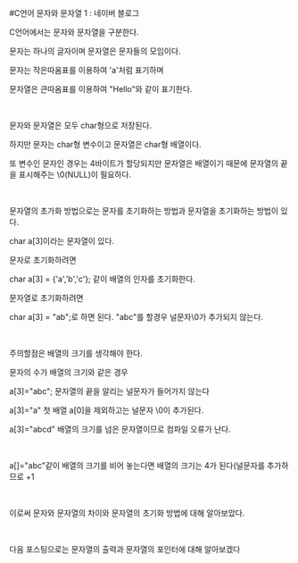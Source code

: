 #C언어 문자와 문자열 1 : 네이버 블로그
<div class="wrap_rabbit pcol2 _param(1) _postViewArea221559703171" id="post-view221559703171">
<!-- Rabbit HTML --><div class="se-viewer se-theme-default" lang="ko-KR">
<!-- SE_DOC_HEADER_END -->
<div class="se-main-container">
<div class="se-component se-text se-l-default" id="SE-32dfb7da-db9d-4c5a-8129-31fedd619770">
<div class="se-component-content">
<div class="se-section se-section-text se-l-default">
<div class="se-module se-module-text"><!-- SE-TEXT { --><p class="se-text-paragraph se-text-paragraph-align-" id="SE-cddd5293-0e96-4e09-bd35-85035e9fb852" style=""><span class="se-fs- se-ff-" id="SE-71a6ad47-01f7-4534-afd0-6ea52b5b14a9" style="">C언어에서는 문자와 문자열을 구분한다.</span></p><!-- } SE-TEXT --><!-- SE-TEXT { --><p class="se-text-paragraph se-text-paragraph-align-" id="SE-1a901dfb-5213-499a-9f73-8f8323908be4" style=""><span class="se-fs- se-ff-" id="SE-779cd06d-b834-432a-a30d-68115794a4b3" style="">문자는 하나의 글자이며 문자열은 문자들의 모임이다.</span></p><!-- } SE-TEXT --><!-- SE-TEXT { --><p class="se-text-paragraph se-text-paragraph-align-" id="SE-9e29f486-381d-4c41-895b-70e7a3d23c8b" style=""><span class="se-fs- se-ff-" id="SE-623d15c0-4b6f-4a63-a978-f6fba84e247a" style="">문자는 작은따옴표를 이용하여 'a'처럼 표기하며</span></p><!-- } SE-TEXT --><!-- SE-TEXT { --><p class="se-text-paragraph se-text-paragraph-align-" id="SE-91c5326c-87a2-491a-99af-c754c32706ac" style=""><span class="se-fs- se-ff-" id="SE-2fc641bd-d876-4ec3-a329-fb888b60ac96" style="">문자열은 큰따옴표를 이용하여 "Hello"와 같이 표기한다.</span></p><!-- } SE-TEXT --><!-- SE-TEXT { --><p class="se-text-paragraph se-text-paragraph-align-" id="SE-6c96e2a0-c312-48cb-8dd8-13128245773a" style=""><span class="se-fs- se-ff-" id="SE-415b7b07-00d3-4671-ae63-4805e7871297" style="">​</span></p><!-- } SE-TEXT --><!-- SE-TEXT { --><p class="se-text-paragraph se-text-paragraph-align-" id="SE-75f5149e-4c51-4061-8682-735310d80d9a" style=""><span class="se-fs- se-ff-" id="SE-05d44e7f-11aa-4b62-8fde-335d2274656f" style="">문자와 문자열은 모두 char형으로 저장된다.</span></p><!-- } SE-TEXT --><!-- SE-TEXT { --><p class="se-text-paragraph se-text-paragraph-align-" id="SE-f5ec93da-33d5-4b0b-a48f-cb646eb3ffbd" style=""><span class="se-fs- se-ff-" id="SE-75eb4802-cd64-464e-a615-f21a978c2249" style="">하지만 문자는 char형 변수이고 문자열은 char형 배열이다.</span></p><!-- } SE-TEXT --><!-- SE-TEXT { --><p class="se-text-paragraph se-text-paragraph-align-" id="SE-9cd798aa-a0ef-4c62-a451-715b7befd525" style=""><span class="se-fs- se-ff-" id="SE-dcec9f8b-860b-4854-9a29-7426a31c1e41" style="">또 변수인 문자인 경우는 4바이트가 할당되지만 문자열은 배열이기 때문에 문자열의 끝을 표시해주는 \0(NULL)이 필요하다.</span></p><!-- } SE-TEXT --><!-- SE-TEXT { --><p class="se-text-paragraph se-text-paragraph-align-" id="SE-d3c363d3-aeef-49a0-89ab-dd1d157f2bb2" style=""><span class="se-fs- se-ff-" id="SE-a9f5df66-6e35-4819-aa74-446cbee8b0a0" style="">​</span></p><!-- } SE-TEXT --><!-- SE-TEXT { --><p class="se-text-paragraph se-text-paragraph-align-" id="SE-97b8298a-1fcf-4053-9583-666ff0cb669c" style=""><span class="se-fs- se-ff-" id="SE-3c814d04-41c4-4628-8597-5e19c6c01143" style="">문자열의 초가화 방법으로는 문자를 초기화하는 방법과 문자열을 초기화하는 방법이 있다.</span></p><!-- } SE-TEXT --><!-- SE-TEXT { --><p class="se-text-paragraph se-text-paragraph-align-" id="SE-ba41e3a1-4251-47ab-b303-af1d9b249709" style=""><span class="se-fs- se-ff-" id="SE-1da6291f-eba4-4980-a0ec-be65f433f60b" style="">char a[3]이라는 문자열이 있다.</span></p><!-- } SE-TEXT --><!-- SE-TEXT { --><p class="se-text-paragraph se-text-paragraph-align-" id="SE-fbdc1f02-15dd-4204-aa94-d27e85fd0521" style=""><span class="se-fs- se-ff-" id="SE-85a99598-acbc-4830-b7a5-d88c4a0d6ed5" style="">문자로 초기화하려면</span></p><!-- } SE-TEXT --><!-- SE-TEXT { --><p class="se-text-paragraph se-text-paragraph-align-" id="SE-f80a46fa-4b23-4a7d-9f7c-507f40bcfe52" style=""><span class="se-fs- se-ff-" id="SE-dee1dfa2-7b50-4106-86e1-5f720844c9cc" style="">char a[3] = {'a','b','c'}; 같이 배열의 인자를 초기화한다.</span></p><!-- } SE-TEXT --><!-- SE-TEXT { --><p class="se-text-paragraph se-text-paragraph-align-" id="SE-b06c6846-464a-4b6b-ae4b-bce01493f410" style=""><span class="se-fs- se-ff-" id="SE-1dbb5e65-a651-491e-9cab-315b8c093ec1" style="">문자열로 초기화하려면</span></p><!-- } SE-TEXT --><!-- SE-TEXT { --><p class="se-text-paragraph se-text-paragraph-align-" id="SE-31b3ec50-e001-43b5-b5b8-c42dd98cc5f9" style=""><span class="se-fs- se-ff-" id="SE-21ef40cb-cce2-4d25-9fa5-d6cf84eb40af" style="">char a[3] = "ab";로 하면 된다. "abc"를 할경우 널문자\0가 추가되지 않는다.</span></p><!-- } SE-TEXT --><!-- SE-TEXT { --><p class="se-text-paragraph se-text-paragraph-align-" id="SE-17b95676-b4f7-48bf-bd2e-f324f3150e79" style=""><span class="se-fs- se-ff-" id="SE-a763cbd4-ec8c-4af7-b096-10a6205b6e1b" style="">​</span></p><!-- } SE-TEXT --><!-- SE-TEXT { --><p class="se-text-paragraph se-text-paragraph-align-" id="SE-2a99eaf5-1800-40cf-8e90-08c76a75a5b1" style=""><span class="se-fs- se-ff-" id="SE-9e20781c-3009-4146-a494-6024ef7b1a50" style="">주의할점은 배열의 크기를 생각해야 한다.</span></p><!-- } SE-TEXT --><!-- SE-TEXT { --><p class="se-text-paragraph se-text-paragraph-align-" id="SE-c2b38a83-d2f2-4152-bd02-1e76e8712fac" style=""><span class="se-fs- se-ff-" id="SE-21800935-1dbb-4022-a1ec-c7f3615ba432" style="">문자의 수가 배열의 크기와 같은 경우</span></p><!-- } SE-TEXT --><!-- SE-TEXT { --><p class="se-text-paragraph se-text-paragraph-align-" id="SE-ae1af7c2-7436-426e-abb2-ffd4e96a7ef2" style=""><span class="se-fs- se-ff-" id="SE-454c04a6-100b-4eb2-b940-880ff77debd8" style="">a[3]="abc"; 문자열의 끝을 알리는 널문자가 들어가지 않는다</span></p><!-- } SE-TEXT --><!-- SE-TEXT { --><p class="se-text-paragraph se-text-paragraph-align-" id="SE-092d555a-0317-4336-9d6a-413aefa9b608" style=""><span class="se-fs- se-ff-" id="SE-5419503b-a991-4d8f-85a2-377cdddb0788" style="">a[3]="a" 첫 배열 a[0]을 제외하고는 널문자 \0이 추가된다.</span></p><!-- } SE-TEXT --><!-- SE-TEXT { --><p class="se-text-paragraph se-text-paragraph-align-" id="SE-56c1b49d-ef81-4288-affe-b8bbfbf95148" style=""><span class="se-fs- se-ff-" id="SE-e4cc4d98-aff7-445c-8c4c-b47522e5fd7a" style="">a[3]="abcd" 배열의 크기를 넘은 문자열이므로 컴파일 오류가 난다.</span></p><!-- } SE-TEXT --><!-- SE-TEXT { --><p class="se-text-paragraph se-text-paragraph-align-" id="SE-edd574c5-4d87-4e7b-be3c-c0ef1a737b11" style=""><span class="se-fs- se-ff-" id="SE-c96b0e51-871f-4a12-8d1b-654f56727d55" style="">​</span></p><!-- } SE-TEXT --><!-- SE-TEXT { --><p class="se-text-paragraph se-text-paragraph-align-" id="SE-61b27e1f-63c3-4be9-91fb-78419030fd3d" style=""><span class="se-fs- se-ff-" id="SE-d91a8052-2ba2-474d-8f9b-e3aab776b11c" style="">a[]="abc"같이 배열의 크기를 비어 놓는다면 배열의 크기는 4가 된다(널문자를 추가하므로 +1</span></p><!-- } SE-TEXT --><!-- SE-TEXT { --><p class="se-text-paragraph se-text-paragraph-align-" id="SE-c59fd047-a8fd-4179-ba40-a29583950267" style=""><span class="se-fs- se-ff-" id="SE-9a97417e-b1c4-4a45-b6b2-5d97b5f5c7ae" style="">​</span></p><!-- } SE-TEXT --><!-- SE-TEXT { --><p class="se-text-paragraph se-text-paragraph-align-" id="SE-1b6c981d-b935-49ef-8b7b-1020f755c531" style=""><span class="se-fs- se-ff-" id="SE-8d6a4296-10f0-4dff-af38-511f79ac465b" style="">이로써 문자와 문자열의 차이와 문자열의 초기화 방법에 대해 알아보았다.</span></p><!-- } SE-TEXT --><!-- SE-TEXT { --><p class="se-text-paragraph se-text-paragraph-align-" id="SE-cdee9b7c-d6c9-4062-a216-95621473bd9c" style=""><span class="se-fs- se-ff-" id="SE-243a8911-cf87-4899-9b78-9ea3e6e90a05" style="">​</span></p><!-- } SE-TEXT --><!-- SE-TEXT { --><p class="se-text-paragraph se-text-paragraph-align-" id="SE-43b482dd-c60a-4b0d-8d5b-79d681fb4aa8" style=""><span class="se-fs- se-ff-" id="SE-49ba4205-616b-4570-8e91-722406fc5e2f" style="">다음 포스팅으로는 문자열의 출력과 문자열의 포인터에 대해 알아보겠다</span></p><!-- } SE-TEXT --><!-- SE-TEXT { --><p class="se-text-paragraph se-text-paragraph-align-" id="SE-3a1c6040-9eb4-4db1-a70b-e1e4e42a0678" style=""><span class="se-fs- se-ff-" id="SE-d0fc65a9-beaf-408f-adbe-7788dd06a9a8" style="">​</span></p><!-- } SE-TEXT --><!-- SE-TEXT { --><p class="se-text-paragraph se-text-paragraph-align-" id="SE-6bc693cb-1cd5-407c-a075-6f330e0fd4d3" style=""><span class="se-fs- se-ff-" id="SE-35c8988c-b501-4349-a77e-13a0af143393" style="">​</span></p><!-- } SE-TEXT --></div>
</div>
</div>
</div> </div>
</div>
</div>